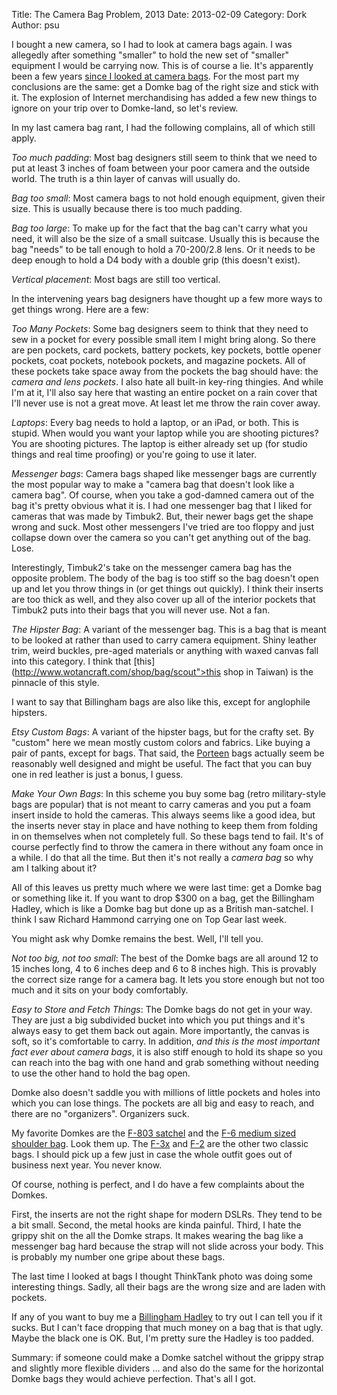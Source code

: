 Title: The Camera Bag Problem, 2013
Date: 2013-02-09
Category: Dork
Author: psu

I bought a new camera, so I had to look at camera bags again. I was allegedly after something "smaller" to hold the new set of "smaller" equipment I would be carrying now. This is of course a lie. It's apparently been a few years [since I looked at camera bags](http://tleaves.com/2007/05/14/the-camera-bag-problem/index.html). For the most part my conclusions are the same: get a Domke bag of the right size and stick with it. The explosion of Internet merchandising has added a few new things to ignore on your trip over to Domke-land, so let's review.

In my last camera bag rant, I had the following complains, all of which still apply.

*Too much padding*: Most bag designers still seem to think that we need to put at least 3 inches of foam between your poor camera and the outside world. The truth is a thin layer of canvas will usually do.

*Bag too small*: Most camera bags to not hold enough equipment, given their size. This is usually because there is too much padding.

*Bag too large*: To make up for the fact that the bag can't carry what you need, it will also be the size of a small suitcase. Usually this is because the bag "needs" to be tall enough to hold a 70-200/2.8 lens. Or it needs to be deep enough to hold a D4 body with a double grip (this doesn't exist).

*Vertical placement*: Most bags are still too vertical.

In the intervening years bag designers have thought up a few more ways to get things wrong. Here are a few:

*Too Many Pockets*: Some bag designers seem to think that they need to sew in a pocket for every possible small item I might bring along. So there are pen pockets, card pockets, battery pockets, key pockets, bottle opener pockets, coat pockets, notebook pockets, and magazine pockets. All of these pockets take space away from the pockets the bag should have: the *camera and lens pockets*. I also hate all built-in key-ring thingies. And while I'm at it, I'll also say here that wasting an entire pocket on a rain cover that I'll never use is not a great move. At least let me throw the rain cover away.

*Laptops*: Every bag needs to hold a laptop, or an iPad, or both. This is stupid. When would you want your laptop while you are shooting pictures? You are shooting pictures. The laptop is either already set up (for studio things and real time proofing) or you're going to use it later.

*Messenger bags*: Camera bags shaped like messenger bags are currently the most popular way to make a "camera bag that doesn't look like a camera bag". Of course, when you take a god-damned camera out of the bag it's pretty obvious what it is. I had one messenger bag that I liked for cameras that was made by Timbuk2. But, their newer bags get the shape wrong and suck. Most other messengers I've tried are too floppy and just collapse down over the camera so you can't get anything out of the bag. Lose.

Interestingly, Timbuk2's take on the messenger camera bag has the opposite problem. The body of the bag is too stiff so the bag doesn't open up and let you throw things in (or get things out quickly). I think their inserts are too thick as well, and they also cover up all of the interior pockets that Timbuk2 puts into their bags that you will never use. Not a fan. 

*The Hipster Bag*: A variant of the messenger bag. This is a bag that is meant to be looked at rather than used to carry camera equipment. Shiny leather trim, weird buckles, pre-aged materials or anything with waxed canvas fall into this category.   I think that [this](http://www.wotancraft.com/shop/bag/scout">this shop in Taiwan) is the pinnacle of this style.

I want to say that Billingham bags are also like this, except for anglophile hipsters.

*Etsy Custom Bags*: A variant of the hipster bags, but for the crafty set. By "custom" here we mean mostly custom colors and fabrics. Like buying a pair of pants, except for bags. That said, the <a href="http://porteengear.com">Porteen</a> bags actually seem be reasonably well designed and might be useful. The fact that you can buy one in red leather is just a bonus, I guess.

*Make Your Own Bags*: In this scheme you buy some bag (retro military-style bags are popular) that is not meant to carry cameras and you put a foam insert inside to hold the cameras. This always seems like a good idea, but the inserts never stay in place and have nothing to keep them from folding in on themselves when not completely full. So these bags tend to fail. It's of course perfectly find to throw the camera in there without any foam once in a while. I do that all the time. But then it's not really a <em>camera bag</em> so why am I talking about it?

All of this leaves us pretty much where we were last time: get a Domke bag or something like it. If you want to drop $300 on a bag, get the Billingham Hadley, which is like a Domke bag but done up as a British man-satchel. I think I saw Richard Hammond carrying one on Top Gear last week.

You might ask why Domke remains the best. Well, I'll tell you.

*Not too big, not too small*: The best of the Domke bags are all around 12 to 15 inches long, 4 to 6 inches deep and 6 to  8 inches high. This is provably the correct size range for a camera bag. It lets you store enough but not too much and it sits on your body comfortably.

<em>Easy to Store and Fetch Things</em>: The Domke bags do not get in your way. They are just a big subdivided bucket into which you put things and it's always easy to get them back out again. More importantly, the canvas is soft, so it's comfortable to carry. In addition, <em>and this is the most important fact ever about camera bags</em>, it is also stiff enough to hold its shape so you can reach into the bag with one hand and grab something without needing to use the other hand to hold the bag open.

Domke also doesn't saddle you with millions of little pockets and holes into which you can lose things. The pockets are all big and easy to reach, and there are no "organizers". Organizers suck.

My favorite Domkes are the <a href="http://www.amazon.com/Domke-701-83B-Camera-Satchel--Black/dp/B00009R8AI/">F-803 satchel</a> and the <a href="http://www.amazon.com/Domke-F-6-Little-Smaller-Black/dp/B00009R89T/">F-6 medium sized shoulder bag</a>. Look them up. The <a href="http://www.amazon.com/Domke-700-30B-Super-Compact--Black/dp/B00009R886/">F-3x</a> and <a href="http://www.amazon.com/Domke-F-2-Original-Bag-Black/dp/B00009R881/">F-2</a> are the other two classic bags. I should pick up a few just in case the whole outfit goes out of business next year. You never know.

Of course, nothing is perfect, and I do have a few complaints about the Domkes.

First, the inserts are not the right shape for modern DSLRs. They tend to be a bit small. Second, the metal hooks are kinda painful. Third, I hate the grippy shit on the all the Domke straps. It makes wearing the bag like a messenger bag hard because the strap will not slide across your body. This is probably my number one gripe about these bags.

The last time I looked at bags I thought ThinkTank photo was doing some interesting things. Sadly, all their bags are the wrong size and are laden with pockets.

If any of you want to buy me a <a href="http://www.amazon.com/Billingham-Hadley-Pro-Shoulder-Khaki/dp/B0001976UC/">Billingham Hadley</a> to try out I can tell you if it sucks. But I can't face dropping that much money on a bag that is that ugly. Maybe the black one is OK. But, I'm pretty sure the Hadley is too padded.

Summary: if someone could make a Domke satchel without the grippy strap and slightly more flexible dividers … and also do the same for the horizontal Domke bags they would achieve perfection. That's all I got.


